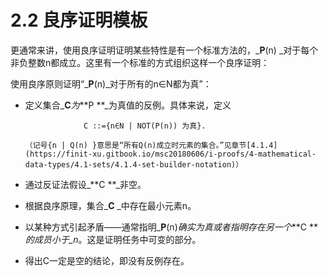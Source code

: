 # 2.2 良序证明模板

更通常来讲，使用良序证明证明某些特性是有一个标准方法的，_**P**(n) _对于每个非负整数n都成立。这里有一个标准的方式组织这样一个良序证明：

使用良序原则证明“_**P**(n)_对于所有的n∈N都为真”：

* 定义集合_**C**_为_**P **_为真值的反例。具体来说，定义

                   C ::={n∈N | NOT(P(n)) 为真}.

      （记号{n | Q(n) }意思是“所有Q(n)成立时元素的集合。”见章节[4.1.4](https://finit-xu.gitbook.io/msc20180606/i-proofs/4-mathematical-data-types/4.1-sets/4.1.4-set-builder-notation)）

* 通过反证法假设_**C **_非空。
* 根据良序原理，集合_**C** _中存在最小元素n。
* 以某种方式引起矛盾——通常指明_**P**(n)_确实为真或者指明存在另一个_**C **_的成员小于_n_。这是证明任务中可变的部分。
* 得出C一定是空的结论，即没有反例存在。

